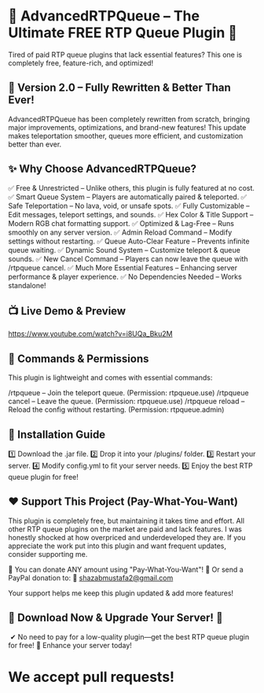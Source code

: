 # 🔹 AdvancedRTPQueue – The Ultimate FREE RTP Queue Plugin 🔹
Tired of paid RTP queue plugins that lack essential features? This one is completely free, feature-rich, and optimized!​




## 🚀 Version 2.0 – Fully Rewritten & Better Than Ever!
AdvancedRTPQueue has been completely rewritten from scratch, bringing major improvements, optimizations, and brand-new features! This update makes teleportation smoother, queues more efficient, and customization better than ever.




## ✨ Why Choose AdvancedRTPQueue?


✅ Free & Unrestricted – Unlike others, this plugin is fully featured at no cost.
✅ Smart Queue System – Players are automatically paired & teleported.
✅ Safe Teleportation – No lava, void, or unsafe spots.
✅ Fully Customizable – Edit messages, teleport settings, and sounds.
✅ Hex Color & Title Support – Modern RGB chat formatting support.
✅ Optimized & Lag-Free – Runs smoothly on any server version.
✅ Admin Reload Command – Modify settings without restarting.
✅ Queue Auto-Clear Feature – Prevents infinite queue waiting.
✅ Dynamic Sound System – Customize teleport & queue sounds.
✅ New Cancel Command – Players can now leave the queue with /rtpqueue cancel.
✅ Much More Essential Features – Enhancing server performance & player experience.
✅ No Dependencies Needed – Works standalone!




## 📺 Live Demo & Preview
https://www.youtube.com/watch?v=i8UQa_Bku2M




## 📜 Commands & Permissions
This plugin is lightweight and comes with essential commands:

/rtpqueue – Join the teleport queue. (Permission: rtpqueue.use)
/rtpqueue cancel – Leave the queue. (Permission: rtpqueue.use)
/rtpqueue reload – Reload the config without restarting. (Permission: rtpqueue.admin)



## 🔧 Installation Guide
1️⃣ Download the .jar file.
2️⃣ Drop it into your /plugins/ folder.
3️⃣ Restart your server.
4️⃣ Modify config.yml to fit your server needs.
5️⃣ Enjoy the best RTP queue plugin for free!




## ❤️ Support This Project (Pay-What-You-Want)
This plugin is completely free, but maintaining it takes time and effort.
All other RTP queue plugins on the market are paid and lack features. I was honestly shocked at how overpriced and underdeveloped they are.
If you appreciate the work put into this plugin and want frequent updates, consider supporting me.

🔹 You can donate ANY amount using "Pay-What-You-Want"!
🔹 Or send a PayPal donation to:
📩 shazabmustafa2@gmail.com

Your support helps me keep this plugin updated & add more features!


## 🔻 Download Now & Upgrade Your Server! 🔻
​
✔ No need to pay for a low-quality plugin—get the best RTP queue plugin for free!
🚀 Enhance your server today!

# We accept pull requests!
